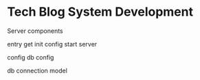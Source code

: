 # Tech Blog System Development
Server components
  
  entry
    get init config
    start server
  
  config
    db config
  
  db
    connection
    model
  
